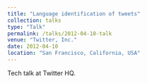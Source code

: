 ```yaml
---
title: "Language identification of tweets"
collection: talks
type: "Talk"
permalink: /talks/2012-04-10-talk
venue: "Twitter, Inc."
date: 2012-04-10
location: "San Francisco, California, USA"
---
```


Tech talk at Twitter HQ.
